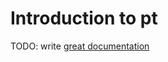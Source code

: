 # Introduction to pt

TODO: write [great documentation](http://jacobian.org/writing/great-documentation/what-to-write/)
